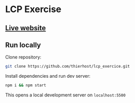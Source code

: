 # LCP Exercise

## [Live website](https://thierhost.github.io/lcp_exercice/)

## Run locally

Clone repository:

```bash
git clone https://github.com/thierhost/lcp_exercice.git
```

Install dependencies and run dev server:

```bash
npm i && npm start
```

This opens a local development server on `localhost:5500`
